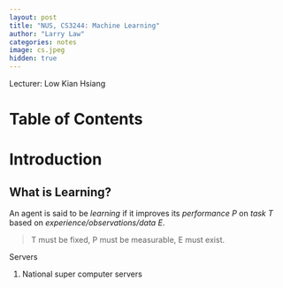 ```yaml
---
layout: post
title: "NUS, CS3244: Machine Learning"
author: "Larry Law"
categories: notes
image: cs.jpeg
hidden: true
---
```

Lecturer: Low Kian Hsiang <br>

<!-- omit in toc -->
# Table of Contents

# Introduction
## What is Learning?
An agent is said to be *learning* if it improves its *performance P* on *task T* based on *experience/observations/data E*.

> T must be fixed, P must be measurable, E must exist.

Servers
1. National super computer servers